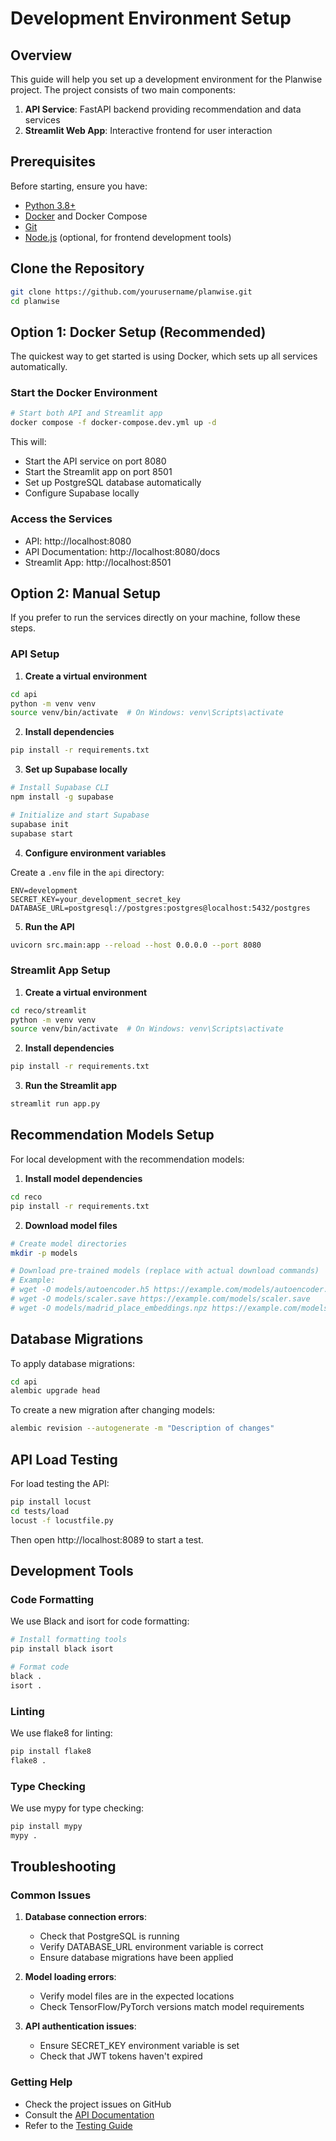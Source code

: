 # Development Environment Setup

## Overview

This guide will help you set up a development environment for the Planwise project. The project consists of two main components:

1. **API Service**: FastAPI backend providing recommendation and data services
2. **Streamlit Web App**: Interactive frontend for user interaction

## Prerequisites

Before starting, ensure you have:

- [Python 3.8+](https://www.python.org/downloads/)
- [Docker](https://www.docker.com/get-started) and Docker Compose
- [Git](https://git-scm.com/downloads)
- [Node.js](https://nodejs.org/) (optional, for frontend development tools)

## Clone the Repository

```bash
git clone https://github.com/yourusername/planwise.git
cd planwise
```

## Option 1: Docker Setup (Recommended)

The quickest way to get started is using Docker, which sets up all services automatically.

### Start the Docker Environment

```bash
# Start both API and Streamlit app
docker compose -f docker-compose.dev.yml up -d
```

This will:
- Start the API service on port 8080
- Start the Streamlit app on port 8501
- Set up PostgreSQL database automatically
- Configure Supabase locally

### Access the Services

- API: http://localhost:8080
- API Documentation: http://localhost:8080/docs
- Streamlit App: http://localhost:8501

## Option 2: Manual Setup

If you prefer to run the services directly on your machine, follow these steps.

### API Setup

1. **Create a virtual environment**

```bash
cd api
python -m venv venv
source venv/bin/activate  # On Windows: venv\Scripts\activate
```

2. **Install dependencies**

```bash
pip install -r requirements.txt
```

3. **Set up Supabase locally**

```bash
# Install Supabase CLI
npm install -g supabase

# Initialize and start Supabase
supabase init
supabase start
```

4. **Configure environment variables**

Create a `.env` file in the `api` directory:

```
ENV=development
SECRET_KEY=your_development_secret_key
DATABASE_URL=postgresql://postgres:postgres@localhost:5432/postgres
```

5. **Run the API**

```bash
uvicorn src.main:app --reload --host 0.0.0.0 --port 8080
```

### Streamlit App Setup

1. **Create a virtual environment**

```bash
cd reco/streamlit
python -m venv venv
source venv/bin/activate  # On Windows: venv\Scripts\activate
```

2. **Install dependencies**

```bash
pip install -r requirements.txt
```

3. **Run the Streamlit app**

```bash
streamlit run app.py
```

## Recommendation Models Setup

For local development with the recommendation models:

1. **Install model dependencies**

```bash
cd reco
pip install -r requirements.txt
```

2. **Download model files**

```bash
# Create model directories
mkdir -p models

# Download pre-trained models (replace with actual download commands)
# Example:
# wget -O models/autoencoder.h5 https://example.com/models/autoencoder.h5
# wget -O models/scaler.save https://example.com/models/scaler.save
# wget -O models/madrid_place_embeddings.npz https://example.com/models/madrid_place_embeddings.npz
```

## Database Migrations

To apply database migrations:

```bash
cd api
alembic upgrade head
```

To create a new migration after changing models:

```bash
alembic revision --autogenerate -m "Description of changes"
```

## API Load Testing

For load testing the API:

```bash
pip install locust
cd tests/load
locust -f locustfile.py
```

Then open http://localhost:8089 to start a test.

## Development Tools

### Code Formatting

We use Black and isort for code formatting:

```bash
# Install formatting tools
pip install black isort

# Format code
black .
isort .
```

### Linting

We use flake8 for linting:

```bash
pip install flake8
flake8 .
```

### Type Checking

We use mypy for type checking:

```bash
pip install mypy
mypy .
```

## Troubleshooting

### Common Issues

1. **Database connection errors**:
   - Check that PostgreSQL is running
   - Verify DATABASE_URL environment variable is correct
   - Ensure database migrations have been applied

2. **Model loading errors**:
   - Verify model files are in the expected locations
   - Check TensorFlow/PyTorch versions match model requirements

3. **API authentication issues**:
   - Ensure SECRET_KEY environment variable is set
   - Check that JWT tokens haven't expired

### Getting Help

- Check the project issues on GitHub
- Consult the [API Documentation](../api/overview.md)
- Refer to the [Testing Guide](../testing/overview.md) 